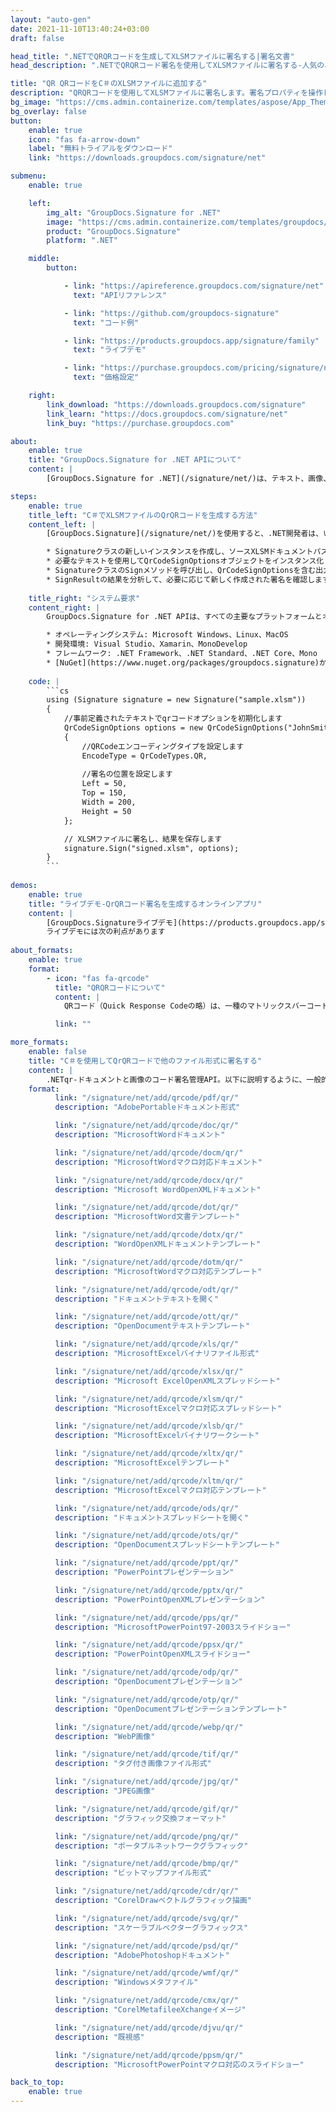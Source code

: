 ```yaml
---
layout: "auto-gen"
date: 2021-11-10T13:40:24+03:00
draft: false

head_title: ".NETでQRQRコードを生成してXLSMファイルに署名する|署名文書"
head_description: ".NETでQRQRコード署名を使用してXLSMファイルに署名する-人気のあるビジネスドキュメントや画像ファイル形式にバーコードを追加する."

title: "QR QRコードをC＃のXLSMファイルに追加する"
description: "QRQRコードを使用してXLSMファイルに署名します。署名プロパティを操作し、ニーズに合ったドキュメント内で高度な署名オプションを設定します."
bg_image: "https://cms.admin.containerize.com/templates/aspose/App_Themes/V3/images/bg/header1.png"
bg_overlay: false
button:
    enable: true
    icon: "fas fa-arrow-down"
    label: "無料トライアルをダウンロード"
    link: "https://downloads.groupdocs.com/signature/net"

submenu:
    enable: true

    left:
        img_alt: "GroupDocs.Signature for .NET"
        image: "https://cms.admin.containerize.com/templates/groupdocs/images/product-logos/90x90-noborder/groupdocs-signature-net.png"
        product: "GroupDocs.Signature"
        platform: ".NET"

    middle:
        button:

            - link: "https://apireference.groupdocs.com/signature/net"
              text: "APIリファレンス"

            - link: "https://github.com/groupdocs-signature"
              text: "コード例"

            - link: "https://products.groupdocs.app/signature/family"
              text: "ライブデモ"

            - link: "https://purchase.groupdocs.com/pricing/signature/net"
              text: "価格設定"

    right:
        link_download: "https://downloads.groupdocs.com/signature"
        link_learn: "https://docs.groupdocs.com/signature/net"
        link_buy: "https://purchase.groupdocs.com"

about:
    enable: true
    title: "GroupDocs.Signature for .NET APIについて"
    content: |
        [GroupDocs.Signature for .NET](/signature/net/)は、テキスト、画像、バーコード、スタンプ、フォームフィールド、QRコード、メタデータなどのさまざまな署名タイプを使用してデジタルドキュメントに電子署名するネイティブ.NETAPIです。ユーザーは、PDF、Microsoft Word、Excelワークシート、PowerPointプレゼンテーション、Adobe Photoshop、メタファイル、および画像ファイル形式内のデジタル署名を追加、編集、検証、削除、および検索でき、必要に応じて署名プロパティをカスタマイズするための追加サポートがあります。

steps:
    enable: true
    title_left: "C＃でXLSMファイルのQrQRコードを生成する方法"
    content_left: |
        [GroupDocs.Signature](/signature/net/)を使用すると、.NET開発者は、いくつかの簡単な手順を実装することで、アプリケーション内のXLSMファイルにQrバーコードを簡単に追加できます。

        * Signatureクラスの新しいインスタンスを作成し、ソースXLSMドキュメントパスをコンストラクターパラメーターとして渡します。
        * 必要なテキストを使用してQrCodeSignOptionsオブジェクトをインスタンス化し、EncodeTypeプロパティをQRに設定します。
        * SignatureクラスのSignメソッドを呼び出し、QrCodeSignOptionsを含む出力XLSMファイル名を渡します。
        * SignResultの結果を分析して、必要に応じて新しく作成された署名を確認します。
        
    title_right: "システム要求"
    content_right: |
        GroupDocs.Signature for .NET APIは、すべての主要なプラットフォームとオペレーティングシステムでサポートされています。以下のコードを実行する前に、システムに次の前提条件がインストールされていることを確認してください。

        * オペレーティングシステム: Microsoft Windows、Linux、MacOS
        * 開発環境: Visual Studio、Xamarin、MonoDevelop
        * フレームワーク: .NET Framework、.NET Standard、.NET Core、Mono
        * [NuGet](https://www.nuget.org/packages/groupdocs.signature)からGroupDocs.Signaturefor.NETの最新バージョンをダウンロードします
        
    code: |
        ```cs
        using (Signature signature = new Signature("sample.xlsm"))
        {
            //事前定義されたテキストでqrコードオプションを初期化します
            QrCodeSignOptions options = new QrCodeSignOptions("JohnSmith")
            {
                //QRCodeエンコーディングタイプを設定します
                EncodeType = QrCodeTypes.QR,
                
                //署名の位置を設定します
                Left = 50,
                Top = 150,
                Width = 200,
                Height = 50
            };

            // XLSMファイルに署名し、結果を保存します 
            signature.Sign("signed.xlsm", options);
        }
        ```
        
demos:
    enable: true
    title: "ライブデモ-QrQRコード署名を生成するオンラインアプリ"
    content: |
        [GroupDocs.Signatureライブデモ](https://products.groupdocs.app/signature/family)サイトにアクセスして、今すぐXLSMファイルにQrqrコードを追加してください。  
        ライブデモには次の利点があります
        
about_formats:
    enable: true
    format:
        - icon: "fas fa-qrcode"
          title: "QRQRコードについて"
          content: |
            QRコード（Quick Response Codeの略）は、一種のマトリックスバーコード（または2次元バーコード）の商標です。これは最も人気があり、広く使用されているタイプの2次元コードです。実際には、QRコードには、Webサイトまたはアプリケーションを指すロケーター、識別子、またはトラッカーのデータが含まれていることがよくあります。

          link: ""

more_formats:
    enable: false
    title: "C＃を使用してQrQRコードで他のファイル形式に署名する"
    content: |
        .NETqr-ドキュメントと画像のコード署名管理API。以下に説明するように、一般的なファイル形式のいくつかにqrコード署名を追加します。
    format: 
          link: "/signature/net/add/qrcode/pdf/qr/"
          description: "AdobePortableドキュメント形式"

          link: "/signature/net/add/qrcode/doc/qr/"
          description: "MicrosoftWordドキュメント"

          link: "/signature/net/add/qrcode/docm/qr/"
          description: "MicrosoftWordマクロ対応ドキュメント"

          link: "/signature/net/add/qrcode/docx/qr/"
          description: "Microsoft WordOpenXMLドキュメント"

          link: "/signature/net/add/qrcode/dot/qr/"
          description: "MicrosoftWord文書テンプレート"

          link: "/signature/net/add/qrcode/dotx/qr/"
          description: "WordOpenXMLドキュメントテンプレート"

          link: "/signature/net/add/qrcode/dotm/qr/"
          description: "MicrosoftWordマクロ対応テンプレート"       

          link: "/signature/net/add/qrcode/odt/qr/"
          description: "ドキュメントテキストを開く"

          link: "/signature/net/add/qrcode/ott/qr/"
          description: "OpenDocumentテキストテンプレート"

          link: "/signature/net/add/qrcode/xls/qr/"
          description: "MicrosoftExcelバイナリファイル形式"

          link: "/signature/net/add/qrcode/xlsx/qr/"
          description: "Microsoft ExcelOpenXMLスプレッドシート"

          link: "/signature/net/add/qrcode/xlsm/qr/"
          description: "MicrosoftExcelマクロ対応スプレッドシート"

          link: "/signature/net/add/qrcode/xlsb/qr/"
          description: "MicrosoftExcelバイナリワークシート"

          link: "/signature/net/add/qrcode/xltx/qr/"
          description: "MicrosoftExcelテンプレート"

          link: "/signature/net/add/qrcode/xltm/qr/"
          description: "MicrosoftExcelマクロ対応テンプレート"

          link: "/signature/net/add/qrcode/ods/qr/"
          description: "ドキュメントスプレッドシートを開く"

          link: "/signature/net/add/qrcode/ots/qr/"
          description: "OpenDocumentスプレッドシートテンプレート"

          link: "/signature/net/add/qrcode/ppt/qr/"
          description: "PowerPointプレゼンテーション"

          link: "/signature/net/add/qrcode/pptx/qr/"
          description: "PowerPointOpenXMLプレゼンテーション"

          link: "/signature/net/add/qrcode/pps/qr/"
          description: "MicrosoftPowerPoint97-2003スライドショー"

          link: "/signature/net/add/qrcode/ppsx/qr/"
          description: "PowerPointOpenXMLスライドショー"                              

          link: "/signature/net/add/qrcode/odp/qr/"
          description: "OpenDocumentプレゼンテーション"

          link: "/signature/net/add/qrcode/otp/qr/"
          description: "OpenDocumentプレゼンテーションテンプレート"

          link: "/signature/net/add/qrcode/webp/qr/"
          description: "WebP画像"

          link: "/signature/net/add/qrcode/tif/qr/"
          description: "タグ付き画像ファイル形式"

          link: "/signature/net/add/qrcode/jpg/qr/"
          description: "JPEG画像"

          link: "/signature/net/add/qrcode/gif/qr/"
          description: "グラフィック交換フォーマット"

          link: "/signature/net/add/qrcode/png/qr/"
          description: "ポータブルネットワークグラフィック"

          link: "/signature/net/add/qrcode/bmp/qr/"
          description: "ビットマップファイル形式"

          link: "/signature/net/add/qrcode/cdr/qr/"
          description: "CorelDrawベクトルグラフィック描画"

          link: "/signature/net/add/qrcode/svg/qr/"
          description: "スケーラブルベクターグラフィックス"

          link: "/signature/net/add/qrcode/psd/qr/"
          description: "AdobePhotoshopドキュメント"

          link: "/signature/net/add/qrcode/wmf/qr/"
          description: "Windowsメタファイル"        

          link: "/signature/net/add/qrcode/cmx/qr/"
          description: "CorelMetafileeXchangeイメージ"

          link: "/signature/net/add/qrcode/djvu/qr/"
          description: "既視感"

          link: "/signature/net/add/qrcode/ppsm/qr/"
          description: "MicrosoftPowerPointマクロ対応のスライドショー"

back_to_top:
    enable: true
---
```


